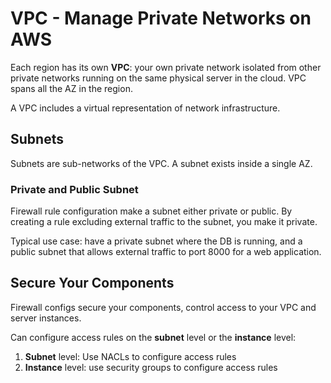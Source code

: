 # VPC - Manage Private Networks on AWS

Each region has its own **VPC**: your own private network isolated from other private networks running on the same physical server in the cloud. VPC spans all the AZ in the region.

A VPC includes a virtual representation of network infrastructure. 

## Subnets
Subnets are sub-networks of the VPC. A subnet exists inside a single AZ.

### Private and Public Subnet
Firewall rule configuration make a subnet either private or public. By creating a rule excluding external traffic to the subnet, you make it private.

Typical use case: have a private subnet where the DB is running, and a public subnet that allows external traffic to port 8000 for a web application.

## Secure Your Components
Firewall configs secure your components, control access to your VPC and server instances.

Can configure access rules on the **subnet** level or the **instance** level:

1. **Subnet** level: Use NACLs to configure access rules
2. **Instance** level: use security groups to configure access rules